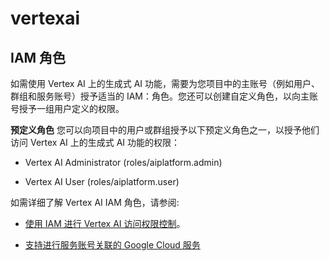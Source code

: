 # vertexai

## IAM 角色

如需使用 Vertex AI 上的生成式 AI 功能，需要为您项目中的主账号（例如用户、群组和服务账号）授予适当的 IAM：角色。您还可以创建自定义角色，以向主账号授予一组用户定义的权限。

**预定义角色**
您可以向项目中的用户或群组授予以下预定义角色之一，以授予他们访问 Vertex AI 上的生成式 AI 功能的权限：

- Vertex AI Administrator (roles/aiplatform.admin)

- Vertex AI User (roles/aiplatform.user)

如需详细了解 Vertex AI IAM 角色，请参阅:

- [使用 IAM 进行 Vertex AI 访问权限控制](https://cloud.google.com/vertex-ai/docs/general/access-control?hl=zh-cn)。

- [支持进行服务账号关联的 Google Cloud 服务](https://cloud.google.com/docs/authentication/provide-credentials-adc?hl=zh-cn#attached-sa)
